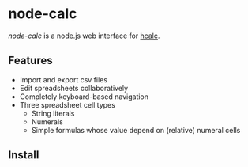 node-calc
=========

*node-calc* is a node.js web interface for
[hcalc](https://github.com/SimSaladin/hcalc).


Features
--------

- Import and export csv files
- Edit spreadsheets collaboratively
- Completely keyboard-based navigation
- Three spreadsheet cell types
   * String literals
   * Numerals
   * Simple formulas whose value depend on (relative) numeral cells


Install
-------
